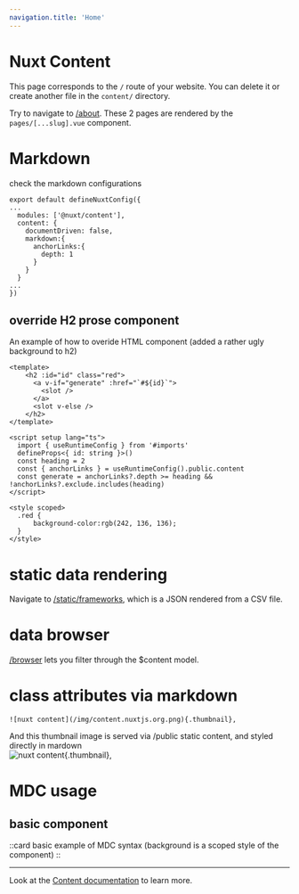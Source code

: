 ```yaml
---
navigation.title: 'Home'
---
```


# Nuxt Content

This page corresponds to the `/` route of your website. You can delete it or create another file in the `content/` directory.

Try to navigate to [/about](/about). These 2 pages are rendered by the `pages/[...slug].vue` component.

# Markdown

check the markdown configurations 

```js[nuxt.config.ts]
export default defineNuxtConfig({
...
  modules: ['@nuxt/content'],
  content: {
    documentDriven: false,
    markdown:{
      anchorLinks:{
        depth: 1
      }
    }
  }
...
})
```

## override H2 prose component

An example of how to overide HTML component (added a rather ugly background to h2)

```js[components/content/ProseH2.vue]
<template>
    <h2 :id="id" class="red">
      <a v-if="generate" :href="`#${id}`">
        <slot />
      </a>
      <slot v-else />
    </h2>
</template>
  
<script setup lang="ts">
  import { useRuntimeConfig } from '#imports'
  defineProps<{ id: string }>()
  const heading = 2
  const { anchorLinks } = useRuntimeConfig().public.content
  const generate = anchorLinks?.depth >= heading && !anchorLinks?.exclude.includes(heading)
</script>

<style scoped>
  .red {
      background-color:rgb(242, 136, 136);
  }
</style>
```

# static data rendering

Navigate to [/static/frameworks](/static/frameworks), which is a JSON rendered from a CSV file. 

# data browser

[/browser](/browser) lets you filter through the $content model.


# class attributes via markdown

```
![nuxt content](/img/content.nuxtjs.org.png){.thumbnail},
```

And this thumbnail image is served via /public static content, and styled directly in mardown  
![nuxt content](/img/content.nuxtjs.org.png){.thumbnail},

# MDC usage

## basic component

::card
basic example of MDC syntax (background is a scoped style of the component)
::


---

Look at the [Content documentation](https://content.nuxtjs.org/) to learn more.
